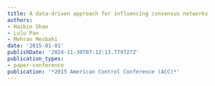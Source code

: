 ```yaml
---
title: A data-driven approach for influencing consensus networks
authors:
- Haibin Shao
- Lulu Pan
- Mehran Mesbahi
date: '2015-01-01'
publishDate: '2024-11-30T07:12:13.779727Z'
publication_types:
- paper-conference
publication: '*2015 American Control Conference (ACC)*'
---
```

